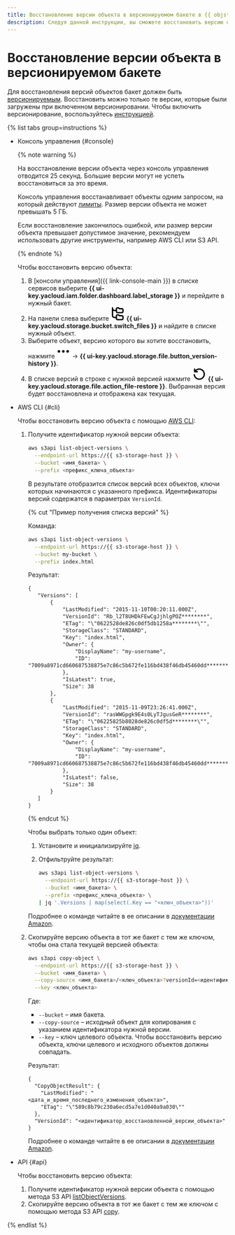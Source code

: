 ```yaml
---
title: Восстановление версии объекта в версионируемом бакете в {{ objstorage-full-name }}
description: Следуя данной инструкции, вы сможете восстановить версию объекта в версионируемом бакете в {{ objstorage-name }}.
---
```


# Восстановление версии объекта в версионируемом бакете

Для восстановления версий объектов бакет должен быть [версионируемым](../../concepts/versioning.md). Восстановить можно только те версии, которые были загружены при включенном версионировании. Чтобы включить версионирование, воспользуйтесь [инструкцией](../buckets/versioning.md).

{% list tabs group=instructions %}

- Консоль управления {#console}

  {% note warning %}

  На восстановление версии объекта через консоль управления отводится 25 секунд. Большие версии могут не успеть восстановиться за это время.
  
  Консоль управления восстанавливает объекты одним запросом, на который действуют [лимиты](../../concepts/limits.md#storage-limits). Размер версии объекта не может превышать 5 ГБ.
  
  Если восстановление закончилось ошибкой, или размер версии объекта превышает допустимое значение, рекомендуем использовать другие инструменты, например AWS CLI или S3 API.

  {% endnote %}

  Чтобы восстановить версию объекта:

  1. В [консоли управления]({{ link-console-main }}) в списке сервисов выберите **{{ ui-key.yacloud.iam.folder.dashboard.label_storage }}** и перейдите в нужный бакет.
  1. На панели слева выберите ![image](../../../_assets/console-icons/folder-tree.svg) **{{ ui-key.yacloud.storage.bucket.switch_files }}** и найдите в списке нужный объект.
  1. Выберите объект, версию которого вы хотите восстановить, нажмите ![image](../../../_assets/console-icons/ellipsis.svg) → **{{ ui-key.yacloud.storage.file.button_version-history }}**.
  1. В списке версий в строке с нужной версией нажмите ![image](../../../_assets/console-icons/arrow-rotate-left.svg) **{{ ui-key.yacloud.storage.file.action_file-restore }}**. Выбранная версия будет восстановлена и отображена как текущая.

- AWS CLI {#cli}

  Чтобы восстановить версию объекта с помощью [AWS CLI](../../tools/aws-cli.md):

  1. Получите идентификатор нужной версии объекта:

     ```bash
     aws s3api list-object-versions \
       --endpoint-url https://{{ s3-storage-host }} \
       --bucket <имя_бакета> \
       --prefix <префикс_ключа_объекта>
     ```

     В результате отобразится список версий всех объектов, ключи которых начинаются с указанного префикса. Идентификаторы версий содержатся в параметрах `VersionId`.

     {% cut "Пример получения списка версий" %}

     Команда:

     ```bash
     aws s3api list-object-versions \
       --endpoint-url https://{{ s3-storage-host }} \
       --bucket my-bucket \
       --prefix index.html
     ```

     Результат:

     ```text
     {
        "Versions": [
            {
                "LastModified": "2015-11-10T00:20:11.000Z",
                "VersionId": "Rb_l2T8UHDkFEwCgJjhlgPOZ********",
                "ETag": "\"0622528de826c0df5db1258a********\"",
                "StorageClass": "STANDARD",
                "Key": "index.html",
                "Owner": {
                    "DisplayName": "my-username",
                    "ID": "7009a8971cd660687538875e7c86c5b672fe116bd438f46db45460dd********"
                },
                "IsLatest": true,
                "Size": 38
            },
            {
                "LastModified": "2015-11-09T23:26:41.000Z",
                "VersionId": "rasWWGpgk9E4s0LyTJgusGeR********",
                "ETag": "\"06225825b8028de826c0df5d********\"",
                "StorageClass": "STANDARD",
                "Key": "index.html",
                "Owner": {
                    "DisplayName": "my-username",
                    "ID": "7009a8971cd660687538875e7c86c5b672fe116bd438f46db45460dd********"
                },
                "IsLatest": false,
                "Size": 38
            }
        ]
     }
     ```

     {% endcut %}

     Чтобы выбрать только один объект:

     1. Установите и инициализируйте [jq](https://stedolan.github.io/jq/download/).
     1. Отфильтруйте результат:

        ```bash
        aws s3api list-object-versions \
          --endpoint-url https://{{ s3-storage-host }} \
          --bucket <имя_бакета> \
          --prefix <префикс_ключа_объекта> \
        | jq '.Versions | map(select(.Key == "<ключ_объекта>"))'
        ```

     Подробнее о команде читайте в ее описании в [документации Amazon](https://awscli.amazonaws.com/v2/documentation/api/latest/reference/s3api/list-object-versions.html).

  1. Скопируйте версию объекта в тот же бакет с тем же ключом, чтобы она стала текущей версией объекта:

     ```bash
     aws s3api copy-object \
       --endpoint-url https://{{ s3-storage-host }} \
       --bucket <имя_бакета> \
       --copy-source <имя_бакета>/<ключ_объекта>?versionId=<идентификатор_версии> \
       --key <ключ_объекта>
     ```

     Где:

     * `--bucket` – имя бакета.
     * `--copy-source` – исходный объект для копирования с указанием идентификатора нужной версии.
     * `--key` – ключ целевого объекта. Чтобы восстановить версию объекта, ключи целевого и исходного объектов должны совпадать.

     Результат:

     ```text
     {
       "CopyObjectResult": {
         "LastModified": "<дата_и_время_последнего_изменения_объекта>",
         "ETag": "\"589c8b79c230a6ecd5a7e1d040a9a030\""
       },
       "VersionId": "<идентификатор_восстановленной_версии_объекта>"
     }
     ```

     Подробнее о команде читайте в ее описании в [документации Amazon](https://awscli.amazonaws.com/v2/documentation/api/latest/reference/s3api/copy-object.html).

- API {#api}

  Чтобы восстановить версию объекта:

  1. Получите идентификатор нужной версии объекта с помощью метода S3 API [listObjectVersions](../../s3/api-ref/bucket/listObjectVersions.md).
  1. Скопируйте версию объекта в тот же бакет с тем же ключом с помощью метода S3 API [copy](../../s3/api-ref/object/copy.md).

{% endlist %}
